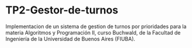 # TP2-Gestor-de-turnos
Implementacion de un sistema de gestion de turnos por prioridades para la materia Algoritmos y Programación II, curso Buchwald, de la Facultad de Ingeniería de la Universidad de Buenos Aires (FIUBA).
